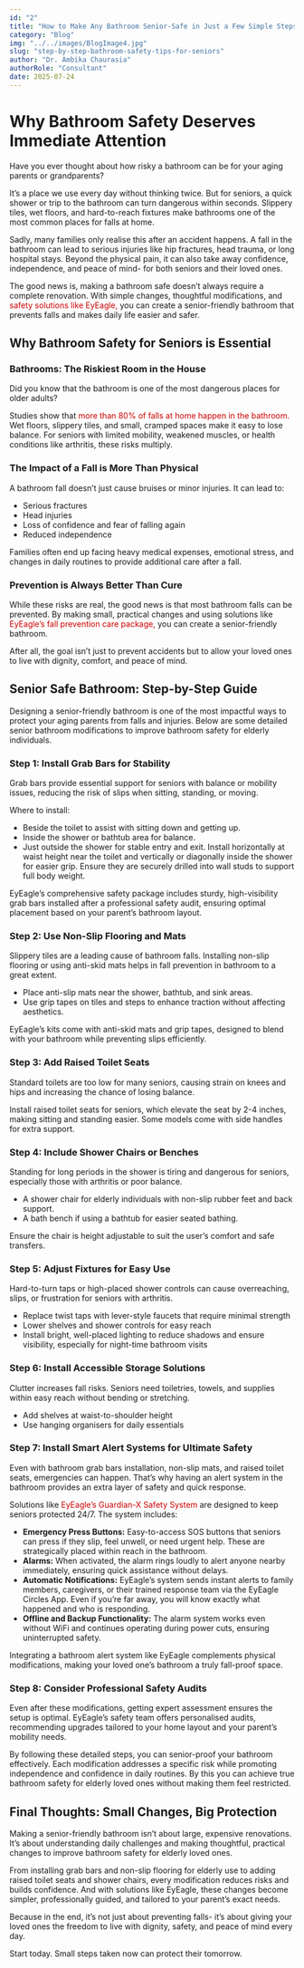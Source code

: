 ```yaml
---
id: "2"
title: "How to Make Any Bathroom Senior-Safe in Just a Few Simple Steps"
category: "Blog"
img: "../../images/BlogImage4.jpg"
slug: "step-by-step-bathroom-safety-tips-for-seniors"
author: "Dr. Ambika Chaurasia"
authorRole: "Consultant"
date: 2025-07-24
---
```


# Why Bathroom Safety Deserves Immediate Attention

Have you ever thought about how risky a bathroom can be for your aging parents or grandparents?

It’s a place we use every day without thinking twice. But for seniors, a quick shower or trip to the bathroom can turn dangerous within seconds. Slippery tiles, wet floors, and hard-to-reach fixtures make bathrooms one of the most common places for falls at home.

Sadly, many families only realise this after an accident happens. A fall in the bathroom can lead to serious injuries like hip fractures, head trauma, or long hospital stays. Beyond the physical pain, it can also take away confidence, independence, and peace of mind- for both seniors and their loved ones.

The good news is, making a bathroom safe doesn’t always require a complete renovation. With simple changes, thoughtful modifications, and <a href="https://eyeagle.ai/" style="color:#CC0000; text-decoration:none;" target="_blank" rel="noopener noreferrer"> safety solutions like EyEagle,</a> you can create a senior-friendly bathroom that prevents falls and makes daily life easier and safer.

## Why Bathroom Safety for Seniors is Essential

### Bathrooms: The Riskiest Room in the House

Did you know that the bathroom is one of the most dangerous places for older adults?

Studies show that <a href="https://eyeagle.ai/blogs/falls-kill-more-seniors-than-you-think" style="color:#CC0000; text-decoration:none;" target="_blank" rel="noopener noreferrer"> more than 80% of falls at home happen in the bathroom.</a> Wet floors, slippery tiles, and small, cramped spaces make it easy to lose balance. For seniors with limited mobility, weakened muscles, or health conditions like arthritis, these risks multiply.

### The Impact of a Fall is More Than Physical

A bathroom fall doesn’t just cause bruises or minor injuries. It can lead to:

- Serious fractures
- Head injuries
- Loss of confidence and fear of falling again
- Reduced independence

Families often end up facing heavy medical expenses, emotional stress, and changes in daily routines to provide additional care after a fall.

### Prevention is Always Better Than Cure

While these risks are real, the good news is that most bathroom falls can be prevented. By making small, practical changes and using solutions like <a href="https://eyeagle.ai/solution/" style="color:#CC0000; text-decoration:none;" target="_blank" rel="noopener noreferrer"> EyEagle’s fall prevention care package,</a> you can create a senior-friendly bathroom.

After all, the goal isn’t just to prevent accidents but to allow your loved ones to live with dignity, comfort, and peace of mind.

## Senior Safe Bathroom: Step-by-Step Guide

Designing a senior-friendly bathroom is one of the most impactful ways to protect your aging parents from falls and injuries. Below are some detailed senior bathroom modifications to improve bathroom safety for elderly individuals.

### Step 1: Install Grab Bars for Stability

Grab bars provide essential support for seniors with balance or mobility issues, reducing the risk of slips when sitting, standing, or moving.

Where to install:

- Beside the toilet to assist with sitting down and getting up.
- Inside the shower or bathtub area for balance.
- Just outside the shower for stable entry and exit.
  Install horizontally at waist height near the toilet and vertically or diagonally inside the shower for easier grip. Ensure they are securely drilled into wall studs to support full body weight.

EyEagle’s comprehensive safety package includes sturdy, high-visibility grab bars installed after a professional safety audit, ensuring optimal placement based on your parent’s bathroom layout.

### Step 2: Use Non-Slip Flooring and Mats

Slippery tiles are a leading cause of bathroom falls. Installing non-slip flooring or using anti-skid mats helps in fall prevention in bathroom to a great extent.

- Place anti-slip mats near the shower, bathtub, and sink areas.
- Use grip tapes on tiles and steps to enhance traction without affecting aesthetics.

EyEagle’s kits come with anti-skid mats and grip tapes, designed to blend with your bathroom while preventing slips efficiently.

### Step 3: Add Raised Toilet Seats

Standard toilets are too low for many seniors, causing strain on knees and hips and increasing the chance of losing balance.

Install raised toilet seats for seniors, which elevate the seat by 2-4 inches, making sitting and standing easier. Some models come with side handles for extra support.

### Step 4: Include Shower Chairs or Benches

Standing for long periods in the shower is tiring and dangerous for seniors, especially those with arthritis or poor balance.

- A shower chair for elderly individuals with non-slip rubber feet and back support.
- A bath bench if using a bathtub for easier seated bathing.

Ensure the chair is height adjustable to suit the user’s comfort and safe transfers.

### Step 5: Adjust Fixtures for Easy Use

Hard-to-turn taps or high-placed shower controls can cause overreaching, slips, or frustration for seniors with arthritis.

- Replace twist taps with lever-style faucets that require minimal strength
- Lower shelves and shower controls for easy reach
- Install bright, well-placed lighting to reduce shadows and ensure visibility, especially for night-time bathroom visits

### Step 6: Install Accessible Storage Solutions

Clutter increases fall risks. Seniors need toiletries, towels, and supplies within easy reach without bending or stretching.

- Add shelves at waist-to-shoulder height
- Use hanging organisers for daily essentials

### Step 7: Install Smart Alert Systems for Ultimate Safety

Even with bathroom grab bars installation, non-slip mats, and raised toilet seats, emergencies can happen. That’s why having an alert system in the bathroom provides an extra layer of safety and quick response.

Solutions like <a href="https://eyeagle.ai/solution/" style="color:#CC0000; text-decoration:none;" target="_blank" rel="noopener noreferrer"> EyEagle’s Guardian-X Safety System </a> are designed to keep seniors protected 24/7. The system includes:

- **Emergency Press Buttons:**
  Easy-to-access SOS buttons that seniors can press if they slip, feel unwell, or need urgent help. These are strategically placed within reach in the bathroom.
- **Alarms:**
  When activated, the alarm rings loudly to alert anyone nearby immediately, ensuring quick assistance without delays.
- **Automatic Notifications:**
  EyEagle’s system sends instant alerts to family members, caregivers, or their trained response team via the EyEagle Circles App. Even if you’re far away, you will know exactly what happened and who is responding.
- **Offline and Backup Functionality:**
  The alarm system works even without WiFi and continues operating during power cuts, ensuring uninterrupted safety.

Integrating a bathroom alert system like EyEagle complements physical modifications, making your loved one’s bathroom a truly fall-proof space.

### Step 8: Consider Professional Safety Audits

Even after these modifications, getting expert assessment ensures the setup is optimal. EyEagle’s safety team offers personalised audits, recommending upgrades tailored to your home layout and your parent’s mobility needs.

By following these detailed steps, you can senior-proof your bathroom effectively. Each modification addresses a specific risk while promoting independence and confidence in daily routines. By this you can achieve true bathroom safety for elderly loved ones without making them feel restricted.

## Final Thoughts: Small Changes, Big Protection

Making a senior-friendly bathroom isn’t about large, expensive renovations. It’s about understanding daily challenges and making thoughtful, practical changes to improve bathroom safety for elderly loved ones.

From installing grab bars and non-slip flooring for elderly use to adding raised toilet seats and shower chairs, every modification reduces risks and builds confidence. And with solutions like EyEagle, these changes become simpler, professionally guided, and tailored to your parent’s exact needs.

Because in the end, it’s not just about preventing falls- it’s about giving your loved ones the freedom to live with dignity, safety, and peace of mind every day.

Start today. Small steps taken now can protect their tomorrow.
